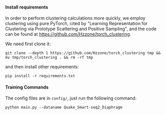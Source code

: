 #### Install requirements


In order to perform clustering calculations more quickly, we employ clustering using pure PyTorch, cited by "Learning Representation for Clustering via Prototype Scattering and Positive Sampling", and the code can be found at https://github.com/Hzzone/torch_clustering.

We need first clone it:

```shell
git clone --depth 1 https://github.com/Hzzone/torch_clustering tmp && mv tmp/torch_clustering . && rm -rf tmp
```

and then install other requirements:

```shell
pip install -r requirements.txt
```

#### Training Commands
The config files are in `config/`, just run the following command:
```shell
python main.py --dataname Quake_Smart-seq2_Diaphragm
```